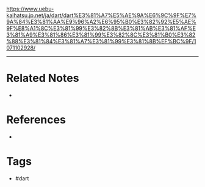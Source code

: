 https://www.uebu-kaihatsu.jp.net/ja/dart/dart%E3%81%A7%E5%AE%9A%E6%9C%9F%E7%9A%84%E3%81%AA%E9%96%A2%E6%95%B0%E3%82%92%E5%AE%9F%E8%A1%8C%E3%81%99%E3%82%8B%E3%81%AB%E3%81%AF%E3%81%A9%E3%81%86%E3%81%99%E3%82%8C%E3%81%B0%E3%82%88%E3%81%84%E3%81%A7%E3%81%99%E3%81%8B%EF%BC%9F/1071102928/

---
# Related Notes
- 

# References
- 

# Tags
- #dart